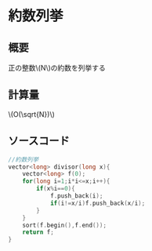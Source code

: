 # 約数列挙
## 概要
正の整数\\(N\\)の約数を列挙する
## 計算量
\\(O(\sqrt{N})\\)

## ソースコード
```cpp
//約数列挙
vector<long> divisor(long x){
    vector<long> f(0);
    for(long i=1;i*i<=x;i++){
        if(x%i==0){
            f.push_back(i);
            if(i!=x/i)f.push_back(x/i);
        }
    }
    sort(f.begin(),f.end());
    return f;
}
```

